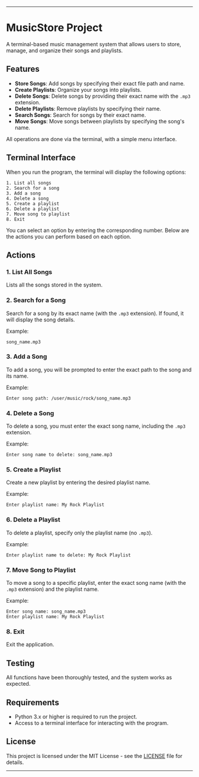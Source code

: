 
---

# MusicStore Project

A terminal-based music management system that allows users to store, manage, and organize their songs and playlists.

## Features

- **Store Songs**: Add songs by specifying their exact file path and name.
- **Create Playlists**: Organize your songs into playlists.
- **Delete Songs**: Delete songs by providing their exact name with the `.mp3` extension.
- **Delete Playlists**: Remove playlists by specifying their name.
- **Search Songs**: Search for songs by their exact name.
- **Move Songs**: Move songs between playlists by specifying the song's name.

All operations are done via the terminal, with a simple menu interface.

## Terminal Interface

When you run the program, the terminal will display the following options:

```
1. List all songs
2. Search for a song
3. Add a song
4. Delete a song
5. Create a playlist
6. Delete a playlist
7. Move song to playlist
8. Exit
```

You can select an option by entering the corresponding number. Below are the actions you can perform based on each option.

## Actions

### 1. **List All Songs**
Lists all the songs stored in the system.

### 2. **Search for a Song**
Search for a song by its exact name (with the `.mp3` extension). If found, it will display the song details.

Example:
```
song_name.mp3
```

### 3. **Add a Song**
To add a song, you will be prompted to enter the exact path to the song and its name.

Example:
```
Enter song path: /user/music/rock/song_name.mp3
```

### 4. **Delete a Song**
To delete a song, you must enter the exact song name, including the `.mp3` extension.

Example:
```
Enter song name to delete: song_name.mp3
```

### 5. **Create a Playlist**
Create a new playlist by entering the desired playlist name.

Example:
```
Enter playlist name: My Rock Playlist
```

### 6. **Delete a Playlist**
To delete a playlist, specify only the playlist name (no `.mp3`).

Example:
```
Enter playlist name to delete: My Rock Playlist
```

### 7. **Move Song to Playlist**
To move a song to a specific playlist, enter the exact song name (with the `.mp3` extension) and the playlist name.

Example:
```
Enter song name: song_name.mp3
Enter playlist name: My Rock Playlist
```

### 8. **Exit**
Exit the application.

## Testing

All functions have been thoroughly tested, and the system works as expected.

## Requirements

- Python 3.x or higher is required to run the project.
- Access to a terminal interface for interacting with the program.

## License

This project is licensed under the MIT License - see the [LICENSE](LICENSE) file for details.

---